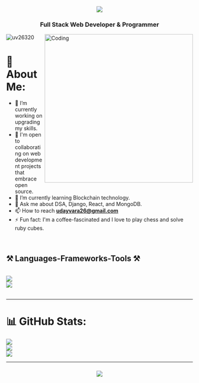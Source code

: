 <h1 align="center">
    <img src="https://readme-typing-svg.herokuapp.com/?font=Righteous&size=35&center=true&vCenter=true&width=500&height=70&duration=4000&lines=Hi+There!+👋;+I'm+Uday+Vara;" />
</h1>
<h3 align="center">Full Stack Web Developer & Programmer</h3>
<img align="right" alt="Coding" width="400" src="https://cdn.dribbble.com/users/1162077/screenshots/3848914/programmer.gif">

<p align="left"> <img src="https://komarev.com/ghpvc/?username=uv26320&label=Profile%20views&color=0e75b6&style=flat" alt="uv26320" /> </p>


# 💫 About Me:
- 🔭 I’m currently working on upgrading my skills.
- 👯 I'm open to collaborating on web development projects that embrace open source.
- 🌱 I’m currently learning Blockchain technology.
- 💬 Ask me about DSA, Django, React, and MongoDB.
- 📫 How to reach **udayvara26@gmail.com**
- ⚡ Fun fact: I'm a coffee-fascinated and I love to play chess and solve ruby cubes.

<br>

<h2 align="left">⚒️ Languages-Frameworks-Tools ⚒️</h2>
<br/>
<div align="left">
    <img src="https://skillicons.dev/icons?i=nodejs,github,python,javascript,typescript,express,firebase,mongodb,c,java" /><br>
    <img src="https://skillicons.dev/icons?i=react,r,bootstrap,mui,mysql,flask,html,css,vscode,figma,git" />
</div>

<br/>
<hr/>

# 📊 GitHub Stats:
![](https://github-readme-stats.vercel.app/api?username=UV26320&theme=react&hide_border=false&include_all_commits=false&count_private=false)<br/>
![](https://github-readme-streak-stats.herokuapp.com/?user=UV26320&theme=react&hide_border=false)<br/>
![](https://github-readme-stats.vercel.app/api/top-langs/?username=UV26320&theme=react&hide_border=false&include_all_commits=false&count_private=false&layout=compact)

<hr/>

<h3 align="center">
    <img src="https://readme-typing-svg.herokuapp.com/?font=Righteous&size=25&center=true&vCenter=true&width=500&height=70&duration=4000&lines=Thanks+for+visiting!+✌️;+Shoot+me+a+message+on+Linkedin!;I'm+always+down+to+collab+:)">
</h3>

<br/>
